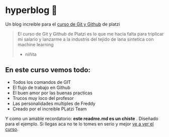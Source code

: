 # hyperblog 💚
Un blog increible para el [curso de Git y Github](https://platzi.com/cursos/git-github/ "curso de Git y Github") de platzi
> El curso de Git y Github de Platzi es lo que me hacia falta para triplicar mi salario y lanzarme a la industris del tejido de lana sintetica con machine learning
> - niñita
## En este curso vemos todo:
* Todos los comandos de GIT
* El flujo de trabajo en Github
* El buen amor por las buenas practicas
* Trucos muy loco del profesor
* Las personalidades multiples de Freddy
* Creado por el increible PLatzi Team

Y como un amable recordatorio: **este readme.md es un chiste** . Diseñado para el ejemplo. Si llegas aca no te lo tomes en serio y mejor [ve a ver el curso](https://platzi.com/cursos/git-github/ "ve a ver el curso").